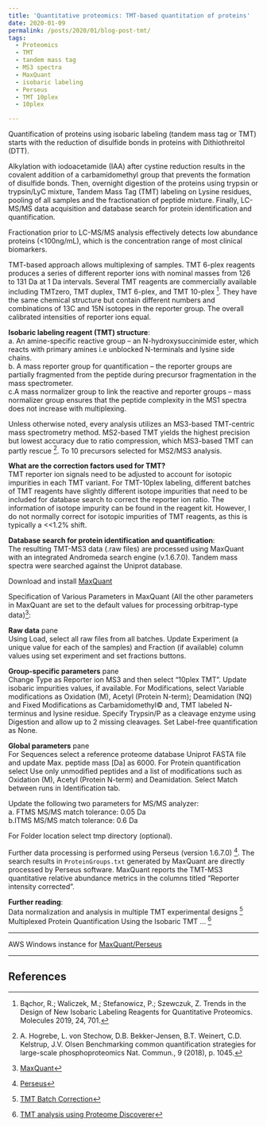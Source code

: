 ```yaml
---
title: 'Quantitative proteomics: TMT-based quantitation of proteins'
date: 2020-01-09
permalink: /posts/2020/01/blog-post-tmt/
tags:
  - Proteomics
  - TMT
  - tandem mass tag 
  - MS3 spectra
  - MaxQuant
  - isobaric labeling 
  - Perseus
  - TMT 10plex
  - 10plex

---
```

Quantification of proteins using isobaric labeling (tandem mass tag or TMT) starts with the reduction of disulfide bonds in proteins with Dithiothreitol (DTT).  

Alkylation with iodoacetamide (IAA) after cystine reduction results in the covalent addition of a carbamidomethyl group that prevents the formation of disulfide bonds. Then, overnight digestion of the proteins using trypsin or trypsin/LyC mixture, Tandem Mass Tag (TMT) labeling on Lysine residues, pooling of all samples and the fractionation of peptide mixture. Finally, LC-MS/MS data acquisition and database search for protein identification and quantification.  

Fractionation prior to LC-MS/MS analysis effectively detects low abundance proteins (<100ng/mL), which is the concentration range of most clinical biomarkers.  

TMT-based approach allows multiplexing of samples. TMT 6-plex reagents produces a series of different reporter ions with nominal masses from 126 to 131 Da at 1 Da intervals. Several TMT reagents are commercially available including TMTzero, TMT duplex, TMT 6-plex, and TMT 10-plex [^1]. They have the same chemical structure but contain different numbers and combinations of 13C and 15N isotopes in the reporter group. The overall calibrated intensities of reporter ions equal.  

**Isobaric labeling reagent (TMT) structure**:  
a. An amine-specific reactive group – an N-hydroxysuccinimide ester, which reacts with primary amines i.e unblocked N-terminals and lysine side chains.  
b. A mass reporter group for quantification – the reporter groups are partially fragmented from the peptide during precursor fragmentation in the mass spectrometer.  
c.A mass normalizer group to link the reactive and reporter groups – mass normalizer group ensures that the peptide complexity in the MS1 spectra does not increase with multiplexing.  

Unless otherwise noted, every analysis utilizes an MS3-based TMT-centric mass spectrometry method. MS2-based TMT yields the highest precision but lowest accuracy due to ratio compression, which MS3-based TMT can partly rescue [^2]. To 10 precursors selected for MS2/MS3 analysis.  

**What are the correction factors used for TMT?**  
TMT reporter ion signals need to be adjusted to account for isotopic impurities in each TMT variant.  For TMT-10plex labeling, different batches of TMT reagents have slightly different isotope impurities that need to be included for database search to correct the reporter ion ratio. The information of isotope impurity can be found in the reagent kit. However, I do not normally correct for isotopic impurities of TMT reagents, as this is typically a <<1.2% shift.  

**Database search for protein identification and quantification**:  
The resulting TMT-MS3 data (.raw files) are processed using MaxQuant with an integrated Andromeda search engine (v.1.6.7.0). Tandem mass spectra were searched against the Uniprot database.  

Download and install  [MaxQuant](https://bitbucket.org/adinasarapu/aws_maxquant_persues/src/master/)  

Specification of Various Parameters in MaxQuant (All the other parameters in MaxQuant are set to the default values for processing orbitrap-type data)[^3]:  

**Raw data** pane  
Using Load, select all raw files from all batches. Update Experiment (a unique value for each of the samples) and Fraction (if available) column values using set experiment and set fractions buttons.  

**Group-specific parameters** pane  
Change Type as Reporter ion MS3 and then select “10plex TMT”. Update isobaric impurities values, if available. For Modifications, select Variable modifications as Oxidation (M), Acetyl (Protein N-term); Deamidation (NQ) and Fixed Modifications as Carbamidomethyl© and, TMT labeled N- terminus and lysine residue. Specify Trypsin/P as a cleavage enzyme using Digestion and allow up to 2 missing cleavages. Set Label-free quantification as None.  

**Global parameters** pane  
For Sequences select a reference proteome database Uniprot FASTA file and update Max. peptide mass [Da] as 6000. For Protein quantification select Use only unmodified peptides and a list of modifications such as Oxidation (M), Acetyl (Protein N-term) and Deamidation. Select Match between runs in Identification tab.  

Update the following two parameters for MS/MS analyzer:  
a. FTMS MS/MS match tolerance: 0.05 Da  
b.ITMS MS/MS match tolerance: 0.6 Da  

For Folder location select tmp directory (optional).  

Further data processing is performed using Perseus (version 1.6.7.0) [^4]. The search results in `ProteinGroups.txt` generated by MaxQuant are directly processed by Perseus software. MaxQuant reports the TMT-MS3 quantitative relative abundance metrics in the columns titled “Reporter intensity corrected”. 

**Further reading**:  
Data normalization and analysis in multiple TMT experimental designs [^5]  
Multiplexed Protein Quantification Using the Isobaric TMT ... [^6]

[^1]: Bąchor, R.; Waliczek, M.; Stefanowicz, P.; Szewczuk, Z. Trends in the Design of New Isobaric Labeling Reagents for Quantitative Proteomics. Molecules 2019, 24, 701.  
[^2]: A. Hogrebe, L. von Stechow, D.B. Bekker-Jensen, B.T. Weinert, C.D. Kelstrup, J.V. Olsen Benchmarking common quantification strategies for large-scale phosphoproteomics Nat. Commun., 9 (2018), p. 1045.  
[^3]: [MaxQuant](http://www.coxdocs.org/doku.php?id=maxquant:start)  
[^4]: [Perseus](http://www.coxdocs.org/doku.php?id=perseus:start)  
[^5]: [TMT Batch Correction](https://pwilmart.github.io/TMT_analysis_examples/multiple_TMT_MQ.html)  
[^6]: [TMT analysis using Proteome Discoverer](https://assets.thermofisher.com/TFS-Assets/CMD/Reference-Materials/PP-TMT-Multiplexed-Protein-Quantification-HUPO2015-EN.pdf)  

---

AWS Windows instance for [MaxQuant/Perseus](https://bitbucket.org/adinasarapu/aws_maxquant_persues/src)

---

## References
